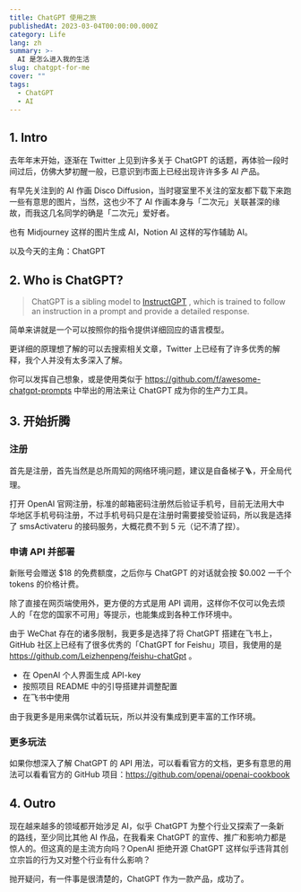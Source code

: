 ```yaml
---
title: ChatGPT 使用之旅
publishedAt: 2023-03-04T00:00:00.000Z
category: Life
lang: zh
summary: >-
  AI 是怎么进入我的生活
slug: chatgpt-for-me
cover: ""
tags:
  - ChatGPT
  - AI
---
```


## 1. Intro

去年年末开始，逐渐在 Twitter 上见到许多关于 ChatGPT 的话题，再体验一段时间过后，仿佛大梦初醒一般，已意识到市面上已经出现许许多多 AI 产品。

有早先关注到的 AI 作画 Disco Diffusion，当时寝室里不关注的室友都下载下来跑一些有意思的图片，当然，这也少不了 AI 作画本身与「二次元」关联甚深的缘故，而我这几名同学的确是「二次元」爱好者。

也有 Midjourney 这样的图片生成 AI，Notion AI 这样的写作辅助 AI。

以及今天的主角：ChatGPT

## 2. Who is ChatGPT?

> ChatGPT is a sibling model to [InstructGPT](https://openai.com/blog/instruction-following/)
, which is trained to follow an instruction in a prompt and provide a detailed response.

简单来讲就是一个可以按照你的指令提供详细回应的语言模型。

更详细的原理想了解的可以去搜索相关文章，Twitter 上已经有了许多优秀的解释，我个人并没有太多深入了解。

你可以发挥自己想象，或是使用类似于 <https://github.com/f/awesome-chatgpt-prompts> 中举出的用法来让 ChatGPT 成为你的生产力工具。

## 3. 开始折腾

### 注册

首先是注册，首先当然是总所周知的网络环境问题，建议是自备梯子🪜，开全局代理。

打开 OpenAI 官网注册，标准的邮箱密码注册然后验证手机号，目前无法用大中华地区手机号码注册，不过手机号码只是在注册时需要接受验证码，所以我是选择了 smsActivateru 的接码服务，大概花费不到 5 元（记不清了捏）。

### 申请 API 并部署

新账号会赠送 \$18 的免费额度，之后你与 ChatGPT 的对话就会按 \$0.002 一千个 tokens 的价格计费。

除了直接在网页端使用外，更方便的方式是用 API 调用，这样你不仅可以免去烦人的「在您的国家不可用」等提示，也能集成到各种工作环境中。

由于 WeChat 存在的诸多限制，我更多是选择了将 ChatGPT 搭建在飞书上，GitHub 社区上已经有了很多优秀的「ChatGPT for Feishu」项目，我使用的是 <https://github.com/Leizhenpeng/feishu-chatGpt> 。

- 在 OpenAI 个人界面生成 API-key
- 按照项目 README 中的引导搭建并调整配置
- 在飞书中使用

由于我更多是用来偶尔试着玩玩，所以并没有集成到更丰富的工作环境。

### 更多玩法

如果你想深入了解 ChatGPT 的 API 用法，可以看看官方的文档，更多有意思的用法可以看看官方的 GitHub 项目：<https://github.com/openai/openai-cookbook>

## 4. Outro

现在越来越多的领域都开始涉足 AI，似乎 ChatGPT 为整个行业又探索了一条新的路线，至少同比其他 AI 作品，在我看来 ChatGPT 的宣传、推广和影响力都是惊人的。但这真的是主流方向吗？OpenAI 拒绝开源 ChatGPT 这样似乎违背其创立宗旨的行为又对整个行业有什么影响？

抛开疑问，有一件事是很清楚的，ChatGPT 作为一款产品，成功了。
